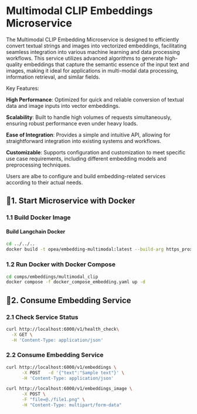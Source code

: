 # Multimodal CLIP Embeddings Microservice

The Multimodal CLIP Embedding Microservice is designed to efficiently convert textual strings and images into vectorized embeddings, facilitating seamless integration into various machine learning and data processing workflows. This service utilizes advanced algorithms to generate high-quality embeddings that capture the semantic essence of the input text and images, making it ideal for applications in multi-modal data processing, information retrieval, and similar fields.

Key Features:

**High Performance**: Optimized for quick and reliable conversion of textual data and image inputs into vector embeddings.

**Scalability**: Built to handle high volumes of requests simultaneously, ensuring robust performance even under heavy loads.

**Ease of Integration**: Provides a simple and intuitive API, allowing for straightforward integration into existing systems and workflows.

**Customizable**: Supports configuration and customization to meet specific use case requirements, including different embedding models and preprocessing techniques.

Users are albe to configure and build embedding-related services according to their actual needs.

## 🚀1. Start Microservice with Docker

### 1.1 Build Docker Image

#### Build Langchain Docker

```bash
cd ../../..
docker build -t opea/embedding-multimodal:latest --build-arg https_proxy=$https_proxy --build-arg http_proxy=$http_proxy -f comps/embeddings/multimodal_clip/Dockerfile .
```

### 1.2 Run Docker with Docker Compose

```bash
cd comps/embeddings/multimodal_clip
docker compose -f docker_compose_embedding.yaml up -d
```

## 🚀2. Consume Embedding Service

### 2.1 Check Service Status

```bash
curl http://localhost:6000/v1/health_check\
  -X GET \
  -H 'Content-Type: application/json'
```

### 2.2 Consume Embedding Service

```bash
curl http://localhost:6000/v1/embeddings \
      -X POST   -d '{"text":"Sample text"}' \
      -H 'Content-Type: application/json'

```

```bash
curl http://localhost:6000/v1/embeddings_image \
      -X POST \
      -F "file=@./file1.png" \
      -H "Content-Type: multipart/form-data"
```
